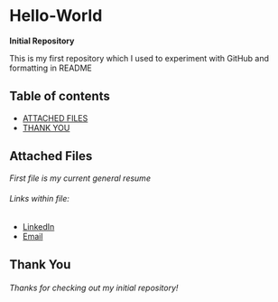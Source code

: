 # Hello-World
**Initial Repository**

This is my first repository which I used to experiment with GitHub and formatting in README

## Table of contents
- [ATTACHED FILES](#Attached-Files)
- [THANK YOU](#Thank-You)
  
## Attached Files
*First file is my current general resume*
###### Links within file:
- [LinkedIn](https://www.linkedin.com/in/brendan-t-sullivan/)  
- [Email](mailto:btsullivan@uiowa.edu)

## Thank You
###### Thanks for checking out my initial repository!
